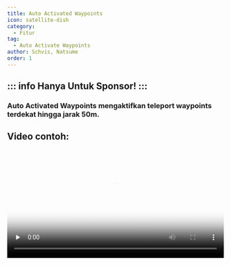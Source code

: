 ```yaml
---
title: Auto Activated Waypoints
icon: satellite-dish
category:
  - Fitur
tag:
  - Auto Activate Waypoints
author: Schvis, Natsume
order: 1
---
```

::: info Hanya Untuk Sponsor!
:::
---
### Auto Activated Waypoints mengaktifkan teleport waypoints terdekat hingga jarak 50m.

## Video contoh:

<video controls preload="none" width="100%" poster="https://nextcloud.atruicardona.xyz/s/ydzPcwiLDfEGMJY/preview"><source src="https://nextcloud.atruicardona.xyz/s/ydzPcwiLDfEGMJY/download" type="video/mp4"></video>